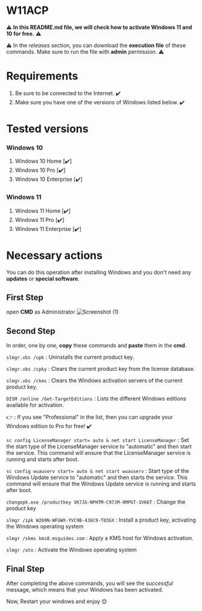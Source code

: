 # W11ACP
⚠️ **In this README.md file, we will check how to activate Windows 11 and 10 for free.** ⚠️

⚠️ In the *releases* section, you can download the **execution file** of these commands. Make sure to run the file with **admin** permission. ⚠️
# Requirements
1. Be sure to be connected to the Internet. ✔️
2. Make sure you have one of the versions of Windows listed below. ✔️
# Tested versions
### Windows 10
1. Windows 10 Home [✔️]
2. Windows 10 Pro [✔️]
3. Windows 10 Enterprise [✔️]
### Windows 11
1. Windows 11 Home [✔️]
2. Windows 11 Pro [✔️]
3. Windows 11 Enterprise [✔️]
# Necessary actions
You can do this operation after installing Windows and you don't need any **updates** or **special software**.
## First Step
open **CMD** as Administrator
![Screenshot (1)](https://github.com/Symbolexe/W11ACP/assets/140549630/a27dc27a-a2c2-4680-b75b-230183c50acb)
## Second Step
In order, one by one, **copy** these commands and **paste** them in the **cmd**.

`slmgr.vbs /upk` : Uninstalls the current product key.

`slmgr.vbs /cpky` : Clears the current product key from the license database.

`slmgr.vbs /ckms` : Clears the Windows activation servers of the current product key.

`DISM /online /Get-TargetEditions` : Lists the different Windows editions available for activation.

👉 : If you see "Professional" in the list, then you can upgrade your Windows edition to Pro for free! ✔️

`sc config LicenseManager start= auto & net start LicenseManager` : Set the start type of the LicenseManager service to "automatic" and then start the service. This command will ensure that the LicenseManager service is running and starts after boot.

`sc config wuauserv start= auto & net start wuauserv` : Start type of the Windows Update service to "automatic" and then starts the service. This command will ensure that the Windows Update service is running and starts after boot.

`changepk.exe /productkey VK7JG-NPHTM-C97JM-9MPGT-3V66T` : Change the product key 

`slmgr /ipk W269N-WFGWX-YVC9B-4J6C9-T83GX` : Install a product key, activating the Windows operating system

`slmgr /skms kms8.msguides.com` : Apply a KMS host for Windows activation.

`slmgr /ato` : Activate the Windows operating system

## Final Step

After completing the above commands, you will see the *successful* message, which means that your Windows has been activated.

Now, Restart your windows and enjoy 😊 
